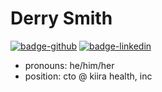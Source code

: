 # Derry Smith

[![badge-github](https://img.shields.io/badge/github-derrysmith-306090?style=for-the-badge&logo=github&logoColor=lightgrey)](https://github.com/derrysmith)
[![badge-linkedin](https://img.shields.io/badge/linkedin-derry_smith-306090?style=for-the-badge&logo=linkedin&logoColor=lightgrey)](https://www.linkedin.com/in/derrysmith/)
<!-- [![badge-linkedin](https://img.shields.io/badge/twitter-@derryroshad-306090?style=for-the-badge&logo=twitter&logoColor=lightgrey)](https://twitter.com/derryroshad) -->


- pronouns: he/him/her
- position: cto @ kiira health, inc